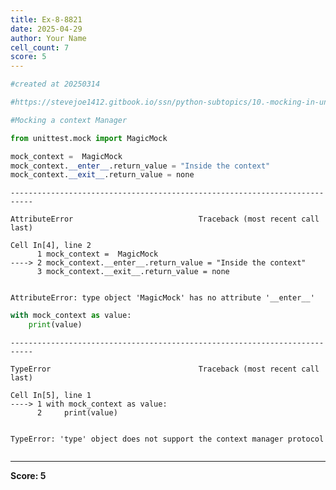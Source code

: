 ```yaml
---
title: Ex-8-8821
date: 2025-04-29
author: Your Name
cell_count: 7
score: 5
---
```


```python
#created at 20250314
```


```python
#https://stevejoe1412.gitbook.io/ssn/python-subtopics/10.-mocking-in-unit-tests
```


```python
#Mocking a context Manager
```


```python
from unittest.mock import MagicMock
```


```python
mock_context =  MagicMock
mock_context.__enter__.return_value = "Inside the context"
mock_context.__exit__.return_value = none
```


    ---------------------------------------------------------------------------

    AttributeError                            Traceback (most recent call last)

    Cell In[4], line 2
          1 mock_context =  MagicMock
    ----> 2 mock_context.__enter__.return_value = "Inside the context"
          3 mock_context.__exit__.return_value = none


    AttributeError: type object 'MagicMock' has no attribute '__enter__'



```python
with mock_context as value:
    print(value)
```


    ---------------------------------------------------------------------------

    TypeError                                 Traceback (most recent call last)

    Cell In[5], line 1
    ----> 1 with mock_context as value:
          2     print(value)


    TypeError: 'type' object does not support the context manager protocol



```python

```


---
**Score: 5**
